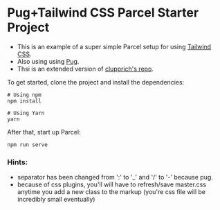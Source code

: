 # Pug+Tailwind CSS Parcel Starter Project

- This is an example of a super simple Parcel setup for using [Tailwind CSS](https://tailwindcss.com).
- Also using using [Pug](https://devhints.io/pug).
- Thsi is an extended version of [clupprich's repo](https://github.com/clupprich/tailwind-parcel).

To get started, clone the project and install the dependencies:

```
# Using npm
npm install

# Using Yarn
yarn
```

After that, start up Parcel:

```
npm run serve
```

### Hints:
- separator has been changed from ':' to '_' and '/' to '-' because pug.
- because of css plugins, you'll will have to refresh/save master.css anytime you add a new class to the markup (you're css file will be incredibly small eventually)
